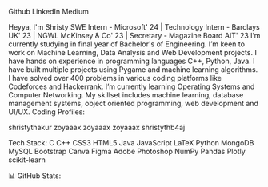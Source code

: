 Github LinkedIn Medium

Heyya, I'm Shristy
SWE Intern - Microsoft' 24 | Technology Intern - Barclays UK' 23 | NGWL McKinsey & Co' 23 | Secretary - Magazine Board AIT' 23
I’m currently studying in final year of Bachelor's of Engineering. I’m keen to work on Machine Learning, Data Analysis and Web Development projects. I have hands on experience in programming languages C++, Python, Java. I have built multiple projects using Pygame and machine learning algorithms. I have solved over 400 problems in various coding platforms like Codeforces and Hackerrank. I’m currently learning Operating Systems and Computer Networking. My skillset includes machine learning, database management systems, object oriented programming, web development and UI/UX.
Coding Profiles:

shristythakur zoyaaax zoyaaax zoyaaax shristythb4aj

Tech Stack:
C C++ CSS3 HTML5 Java JavaScript LaTeX Python MongoDB MySQL Bootstrap Canva Figma Adobe Photoshop NumPy Pandas Plotly scikit-learn

📊 GitHub Stats:




